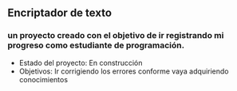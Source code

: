 ## Encriptador de texto
 ### un proyecto creado con el objetivo de ir registrando mi progreso como estudiante de programación.
 - Estado del proyecto: En construcción
 - Objetivos: Ir corrigiendo los errores conforme vaya adquiriendo conocimientos 
